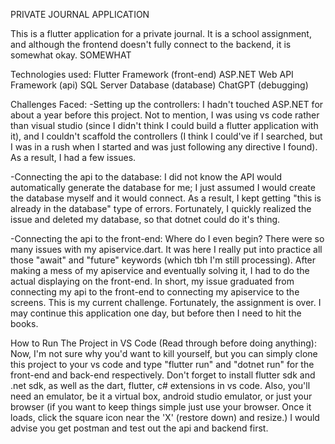 PRIVATE JOURNAL APPLICATION

This is a flutter application for a private journal. It is a school assignment, and although the frontend doesn't fully connect to the backend, it is somewhat okay. SOMEWHAT

Technologies used:
Flutter Framework (front-end)
ASP.NET Web API Framework (api)
SQL Server Database (database)
ChatGPT (debugging)

Challenges Faced:
-Setting up the controllers: I hadn't touched ASP.NET for about a year before this project.
Not to mention, I was using vs code rather than visual studio (since I didn't think I could build a flutter application with it),
and I couldn't scaffold the controllers (I think I could've if I searched, but I was in a rush when I started and was just following
any directive I found). As a result, I had a few issues.

-Connecting the api to the database: I did not know the API would automatically generate the database for me; I just assumed I would create the
database myself and it would connect. As a result, I kept getting "this is already in the database" type of errors. Fortunately, I quickly realized
the issue and deleted my database, so that dotnet could do it's thing.

-Connecting the api to the front-end: Where do I even begin? There were so many issues with my apiservice.dart. It was here I really put into practice
all those "await" and "future" keywords (which tbh I'm still processing). After making a mess of my apiservice and eventually solving it, I had to do
the actual displaying on the front-end. In short, my issue graduated from connecting my api to the front-end to connecting my apiservice to the screens.
This is my current challenge. Fortunately, the assignment is over. I may continue this application one day, but before then I need to hit the books.

How to Run The Project in VS Code (Read through before doing anything):
Now, I'm not sure why you'd want to kill yourself, but you can simply clone this project to your vs code and type "flutter run" and "dotnet run" for the
front-end and back-end respectively. Don't forget to install flutter sdk and .net sdk, as well as the dart, flutter, c# extensions in vs code. Also, you'll
need an emulator, be it a virtual box, android studio emulator, or just your browser (if you want to keep things simple just use your browser. Once it loads,
click the square icon near the 'X' (restore down) and resize.)
I would advise you get postman and test out the api and backend first.
